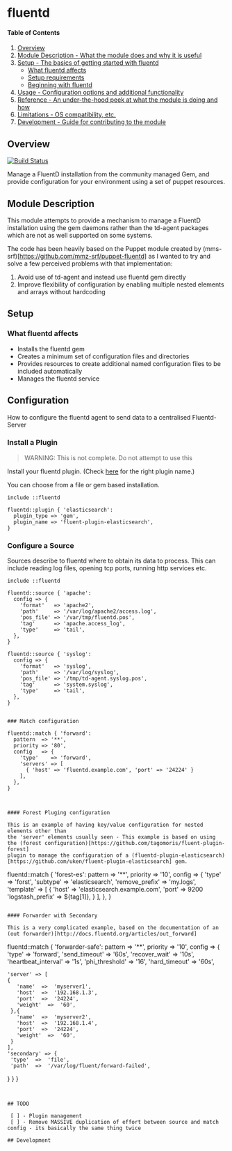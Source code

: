# fluentd

#### Table of Contents

1. [Overview](#overview)
2. [Module Description - What the module does and why it is useful](#module-description)
3. [Setup - The basics of getting started with fluentd](#setup)
    * [What fluentd affects](#what-fluentd-affects)
    * [Setup requirements](#setup-requirements)
    * [Beginning with fluentd](#beginning-with-fluentd)
4. [Usage - Configuration options and additional functionality](#usage)
5. [Reference - An under-the-hood peek at what the module is doing and how](#reference)
5. [Limitations - OS compatibility, etc.](#limitations)
6. [Development - Guide for contributing to the module](#development)

## Overview

[![Build Status](https://travis-ci.org/warmfusion/puppet-fluentd.svg?branch=master)](https://travis-ci.org/warmfusion/puppet-fluentd)

Manage a FluentD installation from the community managed Gem, and provide configuration
for your environment using a set of puppet resources.

## Module Description

This module attempts to provide a mechanism to manage a FluentD installation using 
the gem daemons rather than the td-agent packages which are not as well supported on
some systems.


The code has been heavily based on the Puppet module created by (mms-srf)[https://github.com/mmz-srf/puppet-fluentd]
as I wanted to try and solve a few perceived problems with that implementation:

1. Avoid use of td-agent and instead use fluentd gem directly
2. Improve flexibility of configuration by enabling multiple nested elements and arrays without hardcoding


## Setup

### What fluentd affects

* Installs the fluentd gem
* Creates a minimum set of configuration files and directories
* Provides resources to create additional named configuration files to be included automatically
* Manages the fluentd service


## Configuration

How to configure the fluentd agent to send data to a centralised Fluentd-Server

### Install a Plugin

> WARNING: This is not complete. Do not attempt to use this

Install your fluentd plugin. (Check [here](http://fluentd.org/plugin/) for the
right plugin name.)

You can choose from a file or gem based installation.

```
include ::fluentd

fluentd::plugin { 'elasticsearch':
  plugin_type => 'gem',
  plugin_name => 'fluent-plugin-elasticsearch',
}
```

### Configure a Source

Sources describe to fluentd where to obtain its data to process. This can include
reading log files, opening tcp ports, running http services etc.


```
include ::fluentd

fluentd::source { 'apache':
  config => {
    'format'   => 'apache2',
    'path'     => '/var/log/apache2/access.log',
    'pos_file' => '/var/tmp/fluentd.pos',
    'tag'      => 'apache.access_log',
    'type'     => 'tail',
  },
}

fluentd::source { 'syslog':
  config => {
    'format'   => 'syslog',
    'path'     => '/var/log/syslog',
    'pos_file' => '/tmp/td-agent.syslog.pos',
    'tag'      => 'system.syslog',
    'type'     => 'tail',
  },
}


### Match configuration

fluentd::match { 'forward':
  pattern  => '**',
  priority => '80',
  config   => {
    'type'    => 'forward',
    'servers' => [
      { 'host' => 'fluentd.example.com', 'port' => '24224' }
    ],
  },
}



#### Forest Pluging configuration

This is an example of having key/value configuration for nested elements other than
the 'server' elements usually seen - This example is based on using the (forest configuration)[https://github.com/tagomoris/fluent-plugin-forest] 
plugin to manage the configuration of a (fluentd-plugin-elasticsearch)[https://github.com/uken/fluent-plugin-elasticsearch] gem.

```
fluentd::match { 'forest-es':
  pattern  => '**',
  priority => '10',
  config   => {
    'type'    => 'forst',
    'subtype' => 'elasticsearch',
    'remove_prefix' => 'my.logs',
    'template' => [
      { 
        'host' => 'elasticsearch.example.com', 
        'port' => 9200 
        'logstash_prefix' => ${tag[1]},
      }
    ],
  },
}
```

#### Forwarder with Secondary

This is a very complicated example, based on the documentation of an (out forwarder)[http://docs.fluentd.org/articles/out_forward]

```
fluentd::match { 'forwarder-safe':
  pattern  => '**',
  priority => '10',
  config   => {
    'type'  =>  'forward',
    'send_timeout'  =>  '60s',
    'recover_wait'  =>  '10s',
    'heartbeat_interval'  =>  '1s',
    'phi_threshold'  =>  '16',
    'hard_timeout'  =>  '60s',

    'server' => [
    {
       'name'  =>  'myserver1',
       'host'  =>  '192.168.1.3',
       'port'  =>  '24224',
       'weight'  =>  '60',
     },{
       'name'  =>  'myserver2',
       'host'  =>  '192.168.1.4',
       'port'  =>  '24224',
       'weight'  =>  '60',
     }
    ],
    'secondary' => {
     'type'  =>  'file',
     'path'  =>  '/var/log/fluent/forward-failed',
}
  }
}
```


## TODO

 [ ] - Plugin management
 [ ] - Remove MASSIVE duplication of effort between source and match config - its basically the same thing twice

## Development


